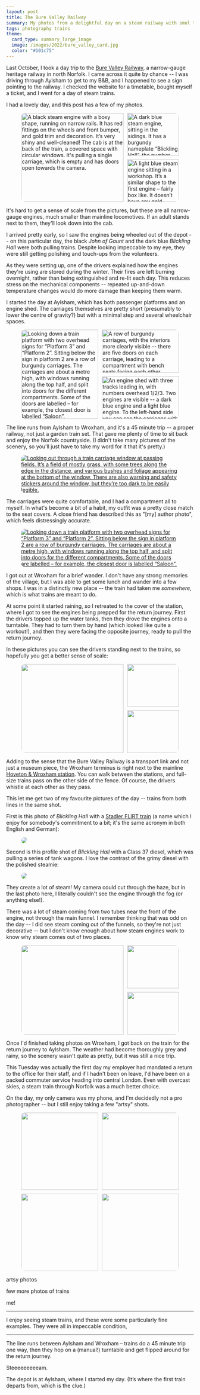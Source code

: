```yaml
---
layout: post
title: The Bure Valley Railway
summary: My photos from a delightful day on a steam railway with smol trains.
tags: photography trains
theme:
  card_type: summary_large_image
  image: /images/2022/bure_valley_card.jpg
  color: "#101c75"
---
```


Last October, I took a day trip to the [Bure Valley Railway][bvrw], a narrow-gauge heritage railway in north Norfolk.
I came across it quite by chance -- I was driving through Aylsham to get to my B&B, and I happened to see a sign pointing to the railway.
I checked the website for a timetable, bought myself a ticket, and I went for a day of steam trains.

I had a lovely day, and this post has a few of my photos.

<style>
  /* See https://alexwlchan.net/2022/04/supposedly-simple-image-layout/ */
  .grid_3up {
    display: grid;
    grid-template-columns: calc(66% - 5px) calc(34% - 5px);
    grid-template-rows:    calc(50% - 5px) calc(50% - 5px);
    grid-gap: 10px;
    aspect-ratio: 16 / 9;
  }

  .grid_4up {
    display: grid;
    grid-template-columns: calc(50% - 5px) calc(50% - 5px);
    grid-template-rows:    calc(50% - 5px) calc(50% - 5px);
    grid-gap: 10px;
    aspect-ratio: 1;
  }

  .grid_3up .left, .grid_4up .left {
    grid-column: 1 / 2;
  }

  .grid_3up .right, .grid_4up .right {
    grid-column: 2 / 2;
  }

  .grid_3up .double_height {
    grid-row: 1 / span 2;
  }

  .grid_3up .upper, .grid_4up .upper {
    grid-row: 1 / 2;
  }

  .grid_3up .lower, .grid_4up .lower {
    grid-row: 2 / 2;
  }

  .grid_3up a img, .grid_4up a img {
    width:  100%;
    height: 100%;
    object-fit: cover;
  }

  @media screen and (min-width: 750px) {
    .grid_3up .left img {
      border-radius: 10px 0 0 10px;
    }

    .grid_3up .right.upper img {
      border-radius: 0 10px 0 0;
    }

    .grid_3up .right.lower img {
      border-radius: 0 0 10px 0;
    }

    .grid_4up .left.upper img {
      border-radius: 10px 0 0 0;
    }

    .grid_4up .right.upper img {
      border-radius: 0 10px 0 0;
    }

    .grid_4up .right.lower img {
      border-radius: 0 0 10px 0;
    }

    .grid_4up .left.lower img {
      border-radius: 0 0 0 10px;
    }

    .rounded_corners img {
      border-radius: 10px;
    }
  }

  @media screen and (max-width: 500px) {
    .grid_3up {
      display: block;
    }

    .grid_3up .right.upper, .grid_3up .left.upper {
      margin-bottom: 10px;
    }
  }
</style>

<figure class="wide_img grid_3up">
  <div class="left double_height">
    <a href="/images/2022/IMG_5744.jpg">
      <img src="/images/2022/IMG_5744_1x.jpg" srcset="/images/2022/IMG_5744_1x.jpg 1x, /images/2022/IMG_5744_2x.jpg 2x" alt="A black steam engine with a boxy shape, running on narrow rails. It has red fittings on the wheels and front bumper, and gold trim and decoration. It’s very shiny and well-cleaned! The cab is at the back of the train, a covered space with circular windows. It's pulling a single carriage, which is empty and has doors open towards the camera.">
    </a>
  </div>
  <div class="right upper">
    <a href="/images/2022/IMG_5751.jpg">
      <img src="/images/2022/IMG_5751_1x.jpg" srcset="/images/2022/IMG_5751_1x.jpg 1x, /images/2022/IMG_5751_2x.jpg 2x" alt="A dark blue steam engine, sitting in the sidings. It has a burgundy nameplate “Blickling Hall”, the number “6”, and a head plate “Bure Valley Railway”. It’s sitting partway out of a large grey, box-shaped shed. Partially visible is a tender inside the shed – this is a tender engine. Like the black engine, this has red plates on the wheels and gold trim.">
    </a>
  </div>
  <div class="right lower">
    <a href="/images/2022/IMG_6183.jpg">
      <img src="/images/2022/IMG_6183_1x.jpg" srcset="/images/2022/IMG_6183_1x.jpg 1x, /images/2022/IMG_6183_2x.jpg 2x" alt="A light blue steam engine sitting in a workshop. It’s a similar shape to the first engine – fairly box like. It doesn’t have any gold decorations, just a small nameplate in the centre  of the side. Around it are various boxes and tools, presumably used for maintaining the engines.">
    </a>
  </div>
</figure>

It's hard to get a sense of scale from the pictures, but these are all narrow-gauge engines, much smaller than mainline locomotives.
If an adult stands next to them, they'll look down into the cab.

I arrived pretty early, so I saw the engines being wheeled out of the depot -- on this particular day, the black *John of Gaunt* and the dark blue *Blickling Hall* were both pulling trains.
Despite looking impeccable to my eye, they were still getting polishing and touch-ups from the volunteers.

As they were setting up, one of the drivers explained how the engines they're using are stored during the winter.
Their fires are left burning overnight, rather than being extinguished and re-lit each day.
This reduces stress on the mechanical components -- repeated up-and-down temperature changes would do more damage than keeping them warm.

I started the day at Aylsham, which has both passenger platforms and an engine shed.
The carriages themselves are pretty short (presumably to lower the centre of gravity?) but with a minimal step and several wheelchair spaces.

<figure class="wide_img grid_3up" style="grid-template-columns: calc(50% - 5px) calc(50% - 5px);">
  <div class="left double_height">
    <a href="/images/2022/IMG_5747.jpg">
      <img src="/images/2022/IMG_5747_1x.jpg" srcset="/images/2022/IMG_5747_1x.jpg 1x, /images/2022/IMG_5747_2x.jpg 2x" alt="Looking down a train platform with two overhead signs for “Platform 3” and “Platform 2”. Sitting below the sign in platform 2 are a row of burgundy carriages. The carriages are about a metre high, with windows running along the top half, and split into doors for the different compartments. Some of the doors are labelled – for example, the closest door is labelled “Saloon”.">
    </a>
  </div>
  <div class="right upper">
    <a href="/images/2022/IMG_5734.jpg">
      <img src="/images/2022/IMG_5734_1x.jpg" srcset="/images/2022/IMG_5734_1x.jpg 1x, /images/2022/IMG_5734_2x.jpg 2x" alt="A row of burgundy carriages, with the interiors more clearly visible -- there are five doors on each carriage, leading to a compartment with bench seats facing each other.">
    </a>
  </div>
  <div class="right lower">
    <a href="/images/2022/IMG_5794.jpg">
      <img src="/images/2022/IMG_5794_1x.jpg" srcset="/images/2022/IMG_5794_1x.jpg 1x, /images/2022/IMG_5794_2x.jpg 2x" alt="An engine shed with three tracks leading in, with numbers overhead 1/2/3. Two engines are visible -- a dark blue engine and a light blue engine. To the left-hand side you can see the carriages with doors open, and passengers milling around and ready to board.">
    </a>
  </div>
</figure>

The line runs from Aylsham to Wroxham, and it's a 45 minute trip -- a proper railway, not just a garden train set.
That gave me plenty of time to sit back and enjoy the Norfolk countryside.
(I didn't take many pictures of the scenery, so you'll just have to take my word for it that it's pretty.)

<figure class="wide_img rounded_corners">
  <a href="/images/2022/IMG_5816.jpg">
    <img src="/images/2022/IMG_5816_1x.jpg" srcset="/images/2022/IMG_5816_1x.jpg 1x, /images/2022/IMG_5816_2x.jpg 2x" alt="Looking out through a train carriage window at passing fields. It’s a field of mostly grass, with some trees along the edge in the distance, and various bushes and foliage appearing at the bottom of the window. There are also warning and safety stickers around the window, but they’re too dark to be easily legible.">
  </a>
</figure>

The carriages were quite comfortable, and I had a compartment all to myself.
In what's become a bit of a habit, my outfit was a pretty close match to the seat covers.
A close friend has described this as "[my] author photo", which feels distressingly accurate.

<figure class="wide_img rounded_corners">
  <a href="/images/2022/IMG_5800.jpg">
    <img src="/images/2022/IMG_5800_1x.jpg" srcset="/images/2022/IMG_5800_1x.jpg 1x, /images/2022/IMG_5800_2x.jpg 2x" alt="Looking down a train platform with two overhead signs for “Platform 3” and “Platform 2”. Sitting below the sign in platform 2 are a row of burgundy carriages. The carriages are about a metre high, with windows running along the top half, and split into doors for the different compartments. Some of the doors are labelled – for example, the closest door is labelled “Saloon”.">
  </a>
</figure>

I got out at Wroxham for a brief wander.
I don't have any strong memories of the village, but I was able to get some lunch and wander into a few shops.
I was in a distinctly new place -- the train had taken me *somewhere*, which is what trains are meant to do.

At some point it started raining, so I retreated to the cover of the station, where I got to see the engines being prepped for the return journey.
First the drivers topped up the water tanks, then they drove the engines onto a turntable.
They had to turn them by hand (which looked like quite a workout!), and then they were facing the opposite journey, ready to pull the return journey.

In these pictures you can see the drivers standing next to the trains, so hopefully you get a better sense of scale:

<figure class="wide_img grid_3up">
  <div class="left double_height">
    <a href="/images/2022/IMG_5844.jpg">
      <img src="/images/2022/IMG_5844_1x.jpg" srcset="/images/2022/IMG_5844_1x.jpg 1x, /images/2022/IMG_5844_2x.jpg 2x">
    </a>
  </div>
  <div class="right upper">
    <a href="/images/2022/IMG_5852.jpg">
      <img src="/images/2022/IMG_5852_1x.jpg" srcset="/images/2022/IMG_5852_1x.jpg 1x, /images/2022/IMG_5852_2x.jpg 2x">
    </a>
  </div>
  <div class="right lower">
    <a href="/images/2022/IMG_5921.jpg">
      <img src="/images/2022/IMG_5921_1x.jpg" srcset="/images/2022/IMG_5921_1x.jpg 1x, /images/2022/IMG_5921_2x.jpg 2x">
    </a>
  </div>
</figure>

Adding to the sense that the Bure Valley Railway is a transport link and not just a museum piece, the Wroxham terminus is right next to the mainline [Hoveton & Wroxham station](https://en.wikipedia.org/wiki/Hoveton_%26_Wroxham_railway_station).
You can walk between the stations, and full-size trains pass on the other side of the fence.
Of course, the drivers whistle at each other as they pass.

This let me get two of my favourite pictures of the day -- trains from both lines in the same shot.

First is this photo of *Blickling Hall* with a [Stadler FLIRT train][flirt] (a name which I enjoy for somebody's commitment to a bit; it's the same acronym in both English and German):

<figure class="wide_img rounded_corners">
  <a href="/images/2022/IMG_5958.jpg">
    <img src="/images/2022/IMG_5958_1x.jpg" srcset="/images/2022/IMG_5958_1x.jpg 1x, /images/2022/IMG_5958_2x.jpg 2x">
  </a>
</figure>

Second is this profile shot of *Blickling Hall* with a Class 37 diesel, which was pulling a series of tank wagons.
I love the contrast of the grimy diesel with the polished steamie:

<figure class="wide_img rounded_corners">
  <a href="/images/2022/IMG_5934.jpg">
    <img src="/images/2022/IMG_5934_1x.jpg" srcset="/images/2022/IMG_5934_1x.jpg 1x, /images/2022/IMG_5934_2x.jpg 2x">
  </a>
</figure>

They create a lot of steam!
My camera could cut through the haze, but in the last photo here, I literally couldn't see the engine through the fog (or anything else!).

There was a lot of steam coming from two tubes near the front of the engine, not through the main funnel.
I remember thinking that was odd on the day -- I did see steam coming out of the funnels, so they're not just decorative -- but I don't know enough about how steam engines work to know why steam comes out of two places.

<figure class="wide_img grid_3up">
  <div class="left double_height">
    <a href="/images/2022/IMG_6027.jpg">
      <img src="/images/2022/IMG_6027_1x.jpg" srcset="/images/2022/IMG_6027_1x.jpg 1x, /images/2022/IMG_6027_2x.jpg 2x">
    </a>
  </div>
  <div class="right upper">
    <a href="/images/2022/IMG_5895.jpg">
      <img src="/images/2022/IMG_5895_1x.jpg" srcset="/images/2022/IMG_5895_1x.jpg 1x, /images/2022/IMG_5895_2x.jpg 2x">
    </a>
  </div>
  <div class="right lower">
    <a href="/images/2022/IMG_5997.jpg">
      <img src="/images/2022/IMG_5997_1x.jpg" srcset="/images/2022/IMG_5997_1x.jpg 1x, /images/2022/IMG_5997_2x.jpg 2x">
    </a>
  </div>
</figure>

Once I'd finished taking photos on Wroxham, I got back on the train for the return journey to Aylsham.
The weather had become thoroughly grey and rainy, so the scenery wasn't quite as pretty, but it was still a nice trip.

This Tuesday was actually the first day my employer had mandated a return to the office for their staff, and if I hadn't been on leave, I'd have been on a packed commuter service heading into central London.
Even with overcast skies, a steam train through Norfolk was a much better choice.

On the day, my only camera was my phone, and I'm decidedly not a pro photographer -- but I still enjoy taking a few "artsy" shots.

<figure class="wide_img grid_4up">
  <div class="left upper">
    <a href="/images/2022/IMG_5782.jpg">
      <img src="/images/2022/IMG_5782_1x.jpg" srcset="/images/2022/IMG_5782_1x.jpg 1x, /images/2022/IMG_5782_2x.jpg 2x">
    </a>
  </div>
  <div class="right upper">
    <a href="/images/2022/IMG_5784.jpg">
      <img src="/images/2022/IMG_5784_1x.jpg" srcset="/images/2022/IMG_5784_1x.jpg 1x, /images/2022/IMG_5784_2x.jpg 2x">
    </a>
  </div>
  <div class="left lower">
    <a href="/images/2022/IMG_6086.jpg">
      <img src="/images/2022/IMG_6086_1x.jpg" srcset="/images/2022/IMG_6086_1x.jpg 1x, /images/2022/IMG_6086_2x.jpg 2x">
    </a>
  </div>
  <div class="right lower">
    <a href="/images/2022/IMG_6088.jpg">
      <img src="/images/2022/IMG_6088_1x.jpg" srcset="/images/2022/IMG_6088_1x.jpg 1x, /images/2022/IMG_6088_2x.jpg 2x">
    </a>
  </div>
</figure>

artsy photos

few more photos of trains

me!

---

I enjoy seeing steam trains, and these were some particularly fine examples.
They were all in impeccable condition,

---

The line runs between Aylsham and Wroxham – trains do a 45 minute trip one way, then they hop on a (manual!) turntable and get flipped around for the return journey.

Steeeeeeeeeam.

The depot is at Aylsham, where I started my day. (It’s where the first train departs from, which is the clue.)

[flirt]: https://en.wikipedia.org/wiki/Stadler_FLIRT
[bvrw]: https://www.bvrw.co.uk/

<!--

<figure class="wide_img">
  <table>
    <tr>
      <td rowspan="2" style="background-image: url('/images/2022/IMG_5740.jpeg'); background-size: auto 100%; overflow: hidden;"><a href="/images/2022/IMG_5740.jpeg" style="display:inline-block; width: 120%; padding-top: 300px; margin-top: -300px; margin-bottom: -300px; padding-bottom: 300px;">&#8203;</a></td>
      <td style="padding-right: 0.5em; padding-bottom: 0.25em; width: 52%;">
        <img src="/images/2022/IMG_5740.jpeg">
      </td>
    </tr>
    <tr>
      <td style="padding-right: 0.5em; padding-top: 0.25em;">
        <img src="/images/2022/IMG_5740.jpg" srcset="/images/2018/P9210223_1x.jpg 1x, /images/2018/P9210223_2x.jpg 2x, /images/2018/P9210223_3x.jpg 3x, /images/2018/P9210223_4x.jpg 4x" alt="The spray of the waterfall, and a longer view towards the rest of the river.">
      </td>
    </tr>
  </table>
</figure>


<div style="display: grid; grid-template-columns: 65% 35%; grid-gap: 10px; border: 2px solid blue;">
  <div style="grid-column: 1/2; grid-row: 1 / span 2;"><img src="/images/2022/IMG_5740.jpeg" /></div>

  <div style="grid-column: 2/2; grid-row: 1/2;"><img src="/images/2022/IMG_5751.jpeg" style="object-fit: contain" /></div>

  <div style="grid-column: 2/2; grid-row: 2/2;"><img src="/images/2022/IMG_6185.jpeg" style="object-fit: contain" /></div>
</div>


<img src="/images/2022/IMG_5740.jpeg">

<img src="/images/2022/IMG_5751.jpeg">

<img src="/images/2022/IMG_6185.jpeg">

---

Don’t miss what’s happening
People on Twitter are the first to know.
Log in
Sign up
Explore
Settings
Thread
See new Tweets
Conversation

Alex Chan
@alexwlchan
·
12 Oct 2021
Interesting fact: the station at Wroxham is very close to the mainline railway station – so sometimes big trains pass by the little trains (and of course, they toot each other).

I’m legit pleased with these photos, which show big train and little train.
A profile shot of the dark blue tender engine and a large blue/turquoise diesel engine heading in the opposite direction on the track above.
ALT
The dark blue tender engine pulling its burgundy carriages, and on a parallel line above and to the left, a grey-and-red modern commuter train, which is much more sleek and streamlined.
ALT
1
10
60

Alex Chan
@alexwlchan
·
12 Oct 2021
Church photo interlude for
@JayHulmePoet
: this is St Laurence in Ingworth, which I passed on the way home.

Regular straight lines right up to the curved bit on one end. Plain glass so light shines right through. Apparently dates from the mid 11th century (aka ‘young’).
A church on a large grassy bank set against a blue sky. The church is made of lots of small stones in the walls, with a fairly conventional triangular roof over most of the structure, but then a semi-circular section on the end with a conical thatched roof.
ALT
A profile view of the church, showing some of the large plain windows and the entrance way. The semi-circular section has a noticeably different roof to the rest of the church.
ALT
Looking out through the entrance hallway into the graveyard. The entrance is made of yellowish stone, and there’s a gravel path lined with green grass leading out to the wooden gate into the graveyard.
ALT
1
2
30

Alex Chan
@alexwlchan
·
12 Oct 2021
So. Many. Train. Photos.

If you were wondering how much of a day I can spend being gooey-eyed at steam engines? It’s a lot.

(I hope you all have things in your lives that make you as excited as I get about trains, and that you get to express that excitement. 💖)
The black train reversing past a set of carriages, with steam shooting out of its front. An engineer dressed in blue overalls is watching from the platform.
ALT
The very front of the black engine, with the face plate clearly visible. It has silver hands pointing to 5 o’clock, and a headlamp in front of the funnel.
ALT
Looking at the interior of the dark blue train, and all the controls inside.
ALT
2
2
19

Alex Chan
@alexwlchan
·
12 Oct 2021
I won’t share all my photos, but here is one detail: the trains have small brass plates for the name of their drivers. (I think; in my nervousness I actually forgot to ask for names. 😣)

Neal drove both of my trains, and he’s an absolute peach: https://twitter.com/alexwlchan/status/1447912588361277442…
A small brass plate with the name “Neal Cumming” in engraved letters, and in smaller text “Driver”. It’s mounted on a black train, and you can see me in the reflection.
ALT
Quote Tweet

Alex Chan
@alexwlchan
 · 12 Oct 2021
“Your name’s not Anne, is it? You look just like someone I used to know.”

“Sorry, no.”

(But I am delighted to be gendered in a way that makes that plausible. I’m having a blast of a day, if you couldn’t tell. 🥰)
1
1
8

Alex Chan
@alexwlchan
·
12 Oct 2021
And to save the other bit of extra wholesome energy from today in the thread:
Quote Tweet

Alex Chan
@alexwlchan
 · 12 Oct 2021
There’s a couple at the train station I’m at who both seem to be having the most lovely day out with other, and it’s so incredibly pure and I cannot. My heart has grown two sizes and I’d forgotten much I enjoy seeing other people be happy. 🥰
1
1
6

Alex Chan
@alexwlchan
·
12 Oct 2021
[Anti anti-wholesomeness: I was braced for people to be weird today, because I was travelling alone, and “girls aren’t interested in trains” or similar nonsense.

It was fine! I wasn’t patronised, nobody was sexist, no-one asked if I was with my boyfriend. A pleasant surprise.]
1
1
13

Alex Chan
@alexwlchan
·
12 Oct 2021
Last few photos of trains, then I should wrap up and go to bed.
The bright blue and black engine on adjacent tracks, sitting in front of a grey shed
ALT
Another front-on view of the black engine
ALT
Looking at the dark blue engine from behind, with the words “Bure Valley” clearly visible on the tender
ALT
The dark blue engine on the roundabout, the tender facing the camera, with two people helping to rotate it
ALT
2
1
12

Alex Chan
@alexwlchan
·
12 Oct 2021
Ending with my favourite photo.

I had a wonderful day out at
@BureValley
. Beautiful engines, gorgeous scenery, lovely volunteers. 🥰

11/10, would ride there again.

(Friends who also love trains: who fancies a trip?)
Another selfie! I’m a bit dishevelled, my hair is ruffled, and my hands are full of stuff. I’m standing in front of the station canopy, and I’m beaming. Huge smile.
ALT
4
2
28

loveyoubunches
@gwynforthewyn
·
19 Oct 2021
Replying to
@alexwlchan
 and
@BureValley
@Hampo
 trains!
1

New to Twitter?
Sign up now to get your own personalized timeline!

Sign up with Apple
Sign up with a phone number or email address
By signing up, you agree to the Terms of Service and Privacy Policy, including Cookie Use.
Relevant people

Alex Chan
@alexwlchan
Follow
Writing software · Stitching embroidery · Making tiny magical worlds · Doing digital stuff
@ExploreWellcome
 · Genderfluid shapeshifter, they/she

Bure Valley Railway
@BureValley
Follow
The Bure Valley Railway is a 15 inch narrow gauge steam railway running between Aylsham and Wroxham in North Norfolk.
Trending now
What’s happening
War in Ukraine
·
LIVE
Ukrainians urged to flee the country's eastern region as Russia increases its attacks

Television
·
LIVE
SAS: Who Dares Wins


Scottish Express
·
5 hours ago
Outlander's Sam Heughan on growing up in a castle and how he was basically born to play Jamie 🏰 🏴󠁧󠁢󠁳󠁣󠁴󠁿

Trending in United Kingdom
#BigPowerOff
22.9K Tweets
Trending in United Kingdom
Sue Gray
8,972 Tweets
Show more
Terms of Service
Privacy Policy
Cookie Policy
Accessibility
Ads info
More
© 2022 Twitter, Inc.

-->